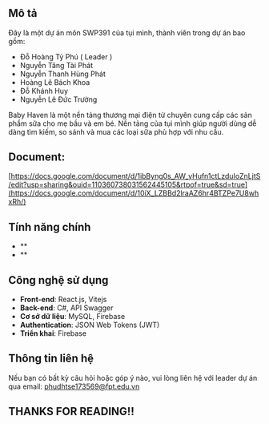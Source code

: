 # 

## Mô tả
Đây là một dự án môn SWP391 của tụi mình, thành viên trong dự án bao gồm:
   -   Đỗ Hoàng Tỷ Phú ( Leader )
   -   Nguyễn Tăng Tài Phát
   -   Nguyễn Thanh Hùng Phát
   -   Hoàng Lê Bách Khoa
   -   Đỗ Khánh Huy
   -   Nguyễn Lê Đức Trường
     
 Baby Haven là một nền tảng thương mại điện tử chuyên cung cấp các sản phẩm sữa cho mẹ bầu và em bé. Nền tảng của tụi mình giúp người dùng dễ dàng tìm kiếm, so sánh và mua các loại sữa phù hợp với nhu cầu.

## Document:
[https://docs.google.com/document/d/1ibByng0s_AW_yHufn1ctLzduIoZnLjtS/edit?usp=sharing&ouid=110360738031562445105&rtpof=true&sd=true](https://docs.google.com/document/d/10iX_LZBBd2lraAZ6hr4BTZPe7U8whxRh/)


## Tính năng chính
- **
- **

## Công nghệ sử dụng
- **Front-end**: React.js, Vitejs
- **Back-end**: C#, API Swagger
- **Cơ sở dữ liệu**: MySQL, Firebase
- **Authentication**: JSON Web Tokens (JWT)
- **Triển khai**: Firebase

## Thông tin liên hệ
Nếu bạn có bất kỳ câu hỏi hoặc góp ý nào, vui lòng liên hệ với leader dự án qua email: phudhtse173569@fpt.edu.vn

## THANKS FOR READING!!



